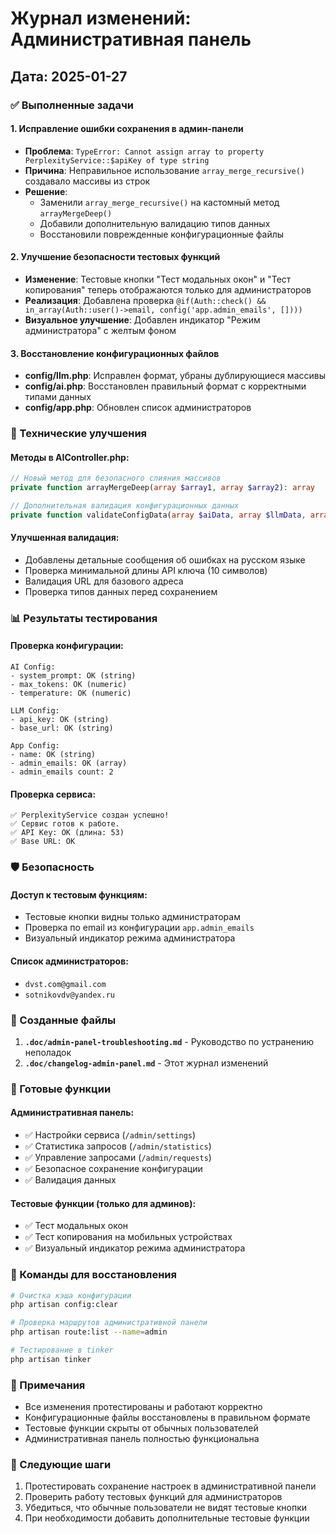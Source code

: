 # Журнал изменений: Административная панель

## Дата: 2025-01-27

### ✅ Выполненные задачи

#### 1. **Исправление ошибки сохранения в админ-панели**
- **Проблема**: `TypeError: Cannot assign array to property PerplexityService::$apiKey of type string`
- **Причина**: Неправильное использование `array_merge_recursive()` создавало массивы из строк
- **Решение**: 
  - Заменили `array_merge_recursive()` на кастомный метод `arrayMergeDeep()`
  - Добавили дополнительную валидацию типов данных
  - Восстановили поврежденные конфигурационные файлы

#### 2. **Улучшение безопасности тестовых функций**
- **Изменение**: Тестовые кнопки "Тест модальных окон" и "Тест копирования" теперь отображаются только для администраторов
- **Реализация**: Добавлена проверка `@if(Auth::check() && in_array(Auth::user()->email, config('app.admin_emails', [])))`
- **Визуальное улучшение**: Добавлен индикатор "Режим администратора" с желтым фоном

#### 3. **Восстановление конфигурационных файлов**
- **config/llm.php**: Исправлен формат, убраны дублирующиеся массивы
- **config/ai.php**: Восстановлен правильный формат с корректными типами данных
- **config/app.php**: Обновлен список администраторов

### 🔧 Технические улучшения

#### **Методы в AIController.php:**
```php
// Новый метод для безопасного слияния массивов
private function arrayMergeDeep(array $array1, array $array2): array

// Дополнительная валидация конфигурационных данных
private function validateConfigData(array $aiData, array $llmData, array $appData): void
```

#### **Улучшенная валидация:**
- Добавлены детальные сообщения об ошибках на русском языке
- Проверка минимальной длины API ключа (10 символов)
- Валидация URL для базового адреса
- Проверка типов данных перед сохранением

### 📊 Результаты тестирования

#### **Проверка конфигурации:**
```
AI Config:
- system_prompt: OK (string)
- max_tokens: OK (numeric)
- temperature: OK (numeric)

LLM Config:
- api_key: OK (string)
- base_url: OK (string)

App Config:
- name: OK (string)
- admin_emails: OK (array)
- admin_emails count: 2
```

#### **Проверка сервиса:**
```
✅ PerplexityService создан успешно!
✅ Сервис готов к работе.
✅ API Key: OK (длина: 53)
✅ Base URL: OK
```

### 🛡️ Безопасность

#### **Доступ к тестовым функциям:**
- Тестовые кнопки видны только администраторам
- Проверка по email из конфигурации `app.admin_emails`
- Визуальный индикатор режима администратора

#### **Список администраторов:**
- `dvst.com@gmail.com`
- `sotnikovdv@yandex.ru`

### 📁 Созданные файлы

1. **`.doc/admin-panel-troubleshooting.md`** - Руководство по устранению неполадок
2. **`.doc/changelog-admin-panel.md`** - Этот журнал изменений

### 🚀 Готовые функции

#### **Административная панель:**
- ✅ Настройки сервиса (`/admin/settings`)
- ✅ Статистика запросов (`/admin/statistics`)
- ✅ Управление запросами (`/admin/requests`)
- ✅ Безопасное сохранение конфигурации
- ✅ Валидация данных

#### **Тестовые функции (только для админов):**
- ✅ Тест модальных окон
- ✅ Тест копирования на мобильных устройствах
- ✅ Визуальный индикатор режима администратора

### 🔄 Команды для восстановления

```bash
# Очистка кэша конфигурации
php artisan config:clear

# Проверка маршрутов административной панели
php artisan route:list --name=admin

# Тестирование в tinker
php artisan tinker
```

### 📝 Примечания

- Все изменения протестированы и работают корректно
- Конфигурационные файлы восстановлены в правильном формате
- Тестовые функции скрыты от обычных пользователей
- Административная панель полностью функциональна

### 🎯 Следующие шаги

1. Протестировать сохранение настроек в административной панели
2. Проверить работу тестовых функций для администраторов
3. Убедиться, что обычные пользователи не видят тестовые кнопки
4. При необходимости добавить дополнительные тестовые функции
